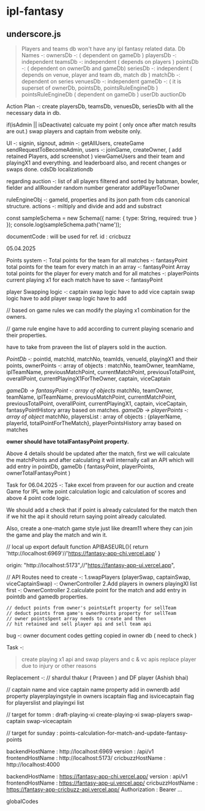 # ipl-fantasy

## underscore.js

>Players and teams db won't have any ipl fantasy related data.
Db Names -:
ownersDb -: ( dependent on gameDb )
playersDb -: independent
teamsDb -: independent ( depends on players )
pointsDb -: ( dependent on ownerDb and gameDb)
seriesDb -: independent ( depends on venue, player and team db, match db )
matchDb -: dependent on series
venuesDb -: independent
gameDb -: ( it is superset of ownerDb, pointsDb, pointsRuleEngineDb )
pointsRuleEngineDb ( dependent on gameDb )
userDb
auctionDb

Action Plan -:
create playersDb, teamsDb, venuesDb, seriesDb with all the necessary data in db.


if(isAdmin || isDeactivate)
calcuate my point ( only once after match results are out.)
swap players and captain from website only.



UI -: 
signin, signout, 
admin -: getAllUsers, createGame
sendRequestToBecomeAdmin,
users -: joinGame, createOwner, ( add retained Players, add screenshot )
viewGameUsers and their team and playingX1 and everything.
and leaderboard also, and recent changes or swaps done.
cdsDb
localizationdb


regarding auction -: 
list of all players
filtered and sorted by batsman, bowler, fielder and allRounder
random number generator
addPlayerToOwner



ruleEngineObj -: gameId, 
properties and its json path from cds canonical structure.
actions -: miltiply and divide and add and substract


const sampleSchema = new Schema({ name: { type: String, required: true } });
console.log(sampleSchema.path('name'));


documentCode : will be used for ref.
id : cricbuzz

05.04.2025

Points system -: 
Total points for the team for all matches -: fantasyPoint
total points for the team for every match in an array -: fantasyPoint Array
total points for the player for every match and for all matches -: playerPoints
current playing x1 for each match have to save -: fantasyPoint


player Swapping logic -: 
captain swap logic have to add
vice captain swap logic have to add
player swap logic have to add

//
based on game rules we can modify the playing x1 combination for the owners.

// game rule engine have to add according to current playing scenario and their properties.

have to take from praveen the list of players sold in the auction.

*PointDb -:* 
pointId, matchId, matchNo, teamIds, venueId, playingX1 and their points, ownerPoints -: array of objects : matchNo, teamOwner, teamName, iplTeamName, previousMatchPoint, currentMatchPoint, previousTotalPoint, overallPoint, currentPlayingX1ForTheOwner, captain, viceCaptain

*gameDb -> fantasyPoint -: array of objects*
matchNo, teamOwner, teamName, iplTeamName, previousMatchPoint, currentMatchPoint, previousTotalPoint, overallPoint, currentPlayingX1, captain, viceCaptain, fantasyPointHistory array based on matches.
*gameDb -> playerPoints -: array of object*
matchNo, playersList : array of objects : {playerName, playerId, totalPointForTheMatch}, playerPointsHistory array based on matches

**owner should have totalFantasyPoint property.**

Above 4 details should be updated after the match, first we will calculate the matchPoints and after calculating it will internally call an API which will add entry in pointDb, gameDb ( fantasyPoint, playerPoints, ownerTotalFantasyPoint )

Task for 06.04.2025 -:
Take excel from praveen for our auction and create Game for IPL
write point calculation logic and calculation of scores and above 4 point code logic.

We should add a check that if point is already calculated for the match then if we hit the api it should return saying point already calculated.

Also, create a one-match game style just like dream11 where they can join the game and play the match and win it.


// local up
export default function APIBASEURL(){
    return 'http://localhost:6969'//'https://fantasy-app-chi.vercel.app'
}

origin: "http://localhost:5173",//"https://fantasy-app-ui.vercel.app",

// API Routes need to create -:
1.swapPlayers (playerSwap, captainSwap, viceCaptainSwap) -: OwnerController
2.Add players in owners playingXI list first -: OwnerController
2.calculate point for the match and add entry in pointdb and gamedb properties.


    // deduct points from owner's pointsLeft property for sellTeam
    // deduct points from game's ownerPoints property for sellTeam
    // owner pointsSpent array needs to create and then 
    // hit retained and sell player api and sell team api


bug -:
owner document codes getting copied in owner db ( need to check )

Task -:
> create playing x1 api and swap players and c & vc apis
> replace player due to injury or other reasons

Replacement -:
// shardul thakur ( Praveen ) and DF player (Ashish bhai)

// captain name and vice captain name property add in ownerdb
add property playerplayingstyle in owners iscaptain flag and isvicecaptain flag for playerslist and playingxi list

// target for tomm :
draft-playing-xi
create-playing-xi
swap-players
swap-captain
swap-vicecaptain

// target for sunday :
points-calculation-for-match-and-update-fantasy-points




backendHostName  :  http://localhost:6969
version  :  /api/v1
frontendHostName  :  http://localhost:5173/
cricbuzzHostName  :  http://localhost:4000


backendHostName  :  https://fantasy-app-chi.vercel.app/
version  :  api/v1
frontendHostName  :  https://fantasy-app-ui.vercel.app/
cricbuzzHostName  :  https://fantasy-app-cricbuzz-api.vercel.app/
Authorization   :   Bearer ...


globalCodes